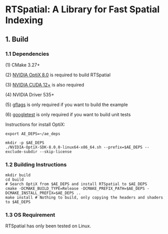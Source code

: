 # RTSpatial: A Library for Fast Spatial Indexing

## 1. Build

### 1.1 Dependencies
(1) CMake 3.27+

(2) [NVIDIA OptiX 8.0](https://developer.nvidia.com/designworks/optix/downloads/legacy) is required to build RTSpatial

(3) [NVIDIA CUDA 12+](https://developer.nvidia.com/cuda-11-6-0-download-archive) is also required

(4) NVIDIA Driver 535+

(5) [gflags](https://github.com/gflags/gflags) is only required if you want to build the example

(6) [googletest](https://github.com/google/googletest) is only required if you want to build unit tests


Instructions for install OptiX: 
```shell
export AE_DEPS=~/ae_deps

mkdir -p $AE_DEPS
./NVIDIA-OptiX-SDK-8.0.0-linux64-x86_64.sh --prefix=$AE_DEPS --exclude-subdir --skip-license
```

### 1.2 Building Instructions

```shell
mkdir build
cd build
# Search OptiX from $AE_DEPS and install RTSpatial to $AE_DEPS
cmake -DCMAKE_BUILD_TYPE=Release -DCMAKE_PREFIX_PATH=$AE_DEPS -DCMAKE_INSTALL_PREFIX=$AE_DEPS ..
make install # Nothing to build, only copying the headers and shaders to $AE_DEPS
```
### 1.3 OS Requirement
RTSpatial has only been tested on Linux.
